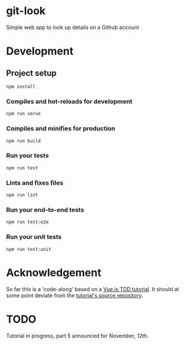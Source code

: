 # git-look
Simple web app to look up details on a Github account

# Development

## Project setup
```
npm install
```

### Compiles and hot-reloads for development
```
npm run serve
```

### Compiles and minifies for production
```
npm run build
```

### Run your tests
```
npm run test
```

### Lints and fixes files
```
npm run lint
```

### Run your end-to-end tests
```
npm run test:e2e
```

### Run your unit tests
```
npm run test:unit
```


# Acknowledgement

So far this is a 'code-along' based on a [Vue.js TDD tutorial](https://medium.com/magnetis-backstage/working-an-application-in-vue-js-with-tdd-an-extensive-guide-for-people-who-have-time-part-1-3be791dafa2b). It should at some point deviate from the [tutorial's source repository](https://github.com/kuroski/article-tdd-vue).

# TODO

Tutorial in progress, part 5 announced for November, 12th.

